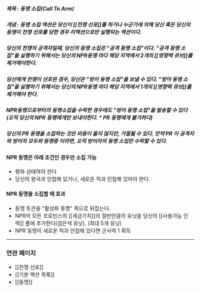 ##### 제목 : 동맹 소집(Call To Arm)
##### 개념 : 동맹 소집 액션은 당신이 [[전쟁 선포]]를 하거나 누군가에 의해 당신 혹은 당신의 동맹이 전쟁 선포를 당한 경우 리액션으로만 실행되는 액션이다.

##### 당신의 전쟁의 공격자일때, 당신의 동맹 소집은 "공격 동맹 소집"이다. "공격 동맹 소집"을 실행하기 위해서는 당신의 NPR동맹 마다 해당 지역에서 2개의 [[영향력 큐브]]를 제거해야한다.

##### 당신에게 전쟁이 선포된 경우, 당신은 "방어 동맹 소집"을 보낼 수 있다. "방어 동맹 소집"을 실행하기 위해서는 당신의 NPR동맹 마다 해당 지역에서 1개의 [[영향력 큐브]]를 제거해야 한다.

##### NPR동맹으로부터의 동맹소집을 수락한 경우에도 "방어 동맹 소집"을 발송할 수 있다(오직 당신의 NPR 동맹에게만 보내야한다. * PR 동맹에게 불가하다)

##### 당신의 PR 동맹을 소집하는 것은 비용이 들지 않지만, 거절될 수 있다. 만약 PR 이 공격자와 방어자 모두와 동맹중 이라면, 오직 방어자의 동맹 소집만 수락할 수 있다.

#### NPR 동맹은 아래 조건인 경우만 소집 가능
- 평화 상태여야 한다
- 당신의 왕국과 인접해 있거나, 새로운 적과 인접해 있어야 한다.

#### NPR 동맹을 소집할 때 효과
- 동맹 토큰을 "활성화 동맹" 쪽으로 뒤집는다.
- NPR의 모든 프로빈스의 [[세금가치]]의 절반만큼의 유닛을 당신의 [[사용가능 인력]] 풀에 추가한다(검은색 유닛). (최대 5개 유닛)
- NPR 동맹이 새로운 적과 인접해 있다면 군사력 1 획득

--- 

### 연관 페이지
- [[전쟁 선포]]
- [[기본 액션 목록]]
- [[동맹]]
